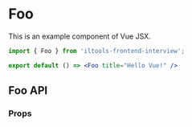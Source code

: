 # Foo

This is an example component of Vue JSX.

```jsx
import { Foo } from 'iltools-frontend-interview';

export default () => <Foo title="Hello Vue!" />
```
## Foo API

### Props

<API id="Bar" type="props"></API>
